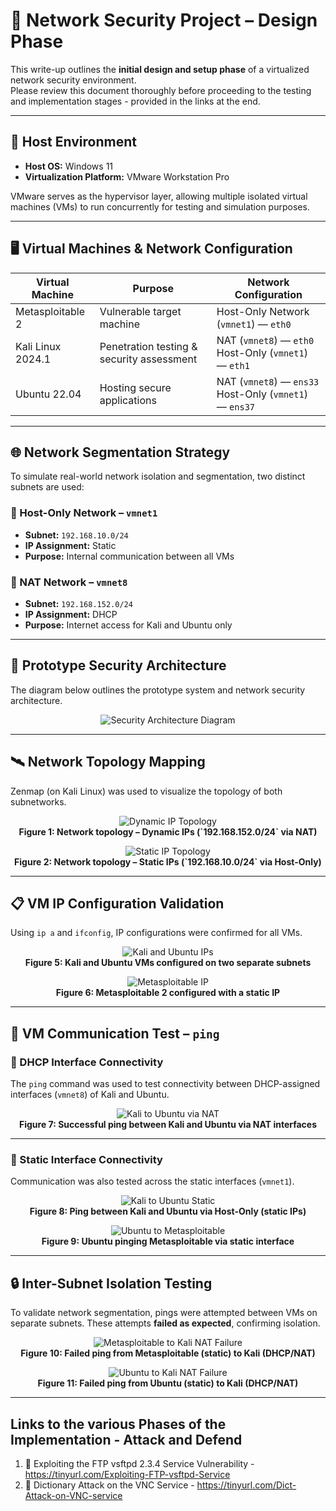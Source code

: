 # 🔐 Network Security Project – Design Phase

This write-up outlines the **initial design and setup phase** of a virtualized network security environment.  
Please review this document thoroughly before proceeding to the testing and implementation stages - provided in the links at the end.


---

## 🧰 Host Environment

- **Host OS:** Windows 11
- **Virtualization Platform:** VMware Workstation Pro

VMware serves as the hypervisor layer, allowing multiple isolated virtual machines (VMs) to run concurrently for testing and simulation purposes.

---

## 🖥️ Virtual Machines & Network Configuration

| Virtual Machine     | Purpose                                      | Network Configuration                                                                 |
|---------------------|----------------------------------------------|----------------------------------------------------------------------------------------|
| Metasploitable 2    | Vulnerable target machine                    | Host-Only Network (`vmnet1`) — `eth0`                                                 |
| Kali Linux 2024.1   | Penetration testing & security assessment    | NAT (`vmnet8`) — `eth0`<br>Host-Only (`vmnet1`) — `eth1`                               |
| Ubuntu 22.04        | Hosting secure applications                  | NAT (`vmnet8`) — `ens33`<br>Host-Only (`vmnet1`) — `ens37`                             |

---
 

## 🌐 Network Segmentation Strategy

To simulate real-world network isolation and segmentation, two distinct subnets are used:

### 🔸 Host-Only Network – `vmnet1`
- **Subnet:** `192.168.10.0/24`
- **IP Assignment:** Static
- **Purpose:** Internal communication between all VMs

### 🔹 NAT Network – `vmnet8`
- **Subnet:** `192.168.152.0/24`
- **IP Assignment:** DHCP
- **Purpose:** Internet access for Kali and Ubuntu only

---

## 🧱 Prototype Security Architecture

The diagram below outlines the prototype system and network security architecture.

<p align="center">
  <img src="https://github.com/user-attachments/assets/e0e8baeb-55dd-467b-9c99-4f3950825a2d" alt="Security Architecture Diagram">
</p>

---

## 🛰️ Network Topology Mapping

Zenmap (on Kali Linux) was used to visualize the topology of both subnetworks.

<p align="center">
  <img src="https://github.com/user-attachments/assets/5be1ced5-14c9-4da6-8b4e-fc4e120b5838" alt="Dynamic IP Topology">
  <br>
  <strong>Figure 1: Network topology – Dynamic IPs (`192.168.152.0/24` via NAT)</strong>
</p>

<p align="center">
  <img src="https://github.com/user-attachments/assets/1cbbec14-9381-4071-99b2-a3c875ceb3ed" alt="Static IP Topology">
  <br>
  <strong>Figure 2: Network topology – Static IPs (`192.168.10.0/24` via Host-Only)</strong>
</p>

---

## 📋 VM IP Configuration Validation

Using `ip a` and `ifconfig`, IP configurations were confirmed for all VMs.

<p align="center">
  <img src="https://github.com/user-attachments/assets/9f6e3068-3bbd-4f92-8c18-d9b43aaf2e4a" alt="Kali and Ubuntu IPs">
  <br>
  <strong>Figure 5: Kali and Ubuntu VMs configured on two separate subnets</strong>
</p>

<p align="center">
  <img src="https://github.com/user-attachments/assets/5e8bca6a-3ebd-4b13-9e2f-08bb4f7c9ae2" alt="Metasploitable IP">
  <br>
  <strong>Figure 6: Metasploitable 2 configured with a static IP</strong>
</p>

---

## 🔗 VM Communication Test – `ping`

### 🧪 DHCP Interface Connectivity

The `ping` command was used to test connectivity between DHCP-assigned interfaces (`vmnet8`) of Kali and Ubuntu.

<p align="center">
  <img src="https://github.com/user-attachments/assets/e2da7d69-73ce-4907-9c29-6cfc6085bac7" alt="Kali to Ubuntu via NAT">
  <br>
  <strong>Figure 7: Successful ping between Kali and Ubuntu via NAT interfaces</strong>
</p>

---

### 🧪 Static Interface Connectivity

Communication was also tested across the static interfaces (`vmnet1`).

<p align="center">
  <img src="https://github.com/user-attachments/assets/4ccfb73c-ecb3-4d8d-ab68-414142d161bb" alt="Kali to Ubuntu Static">
  <br>
  <strong>Figure 8: Ping between Kali and Ubuntu via Host-Only (static IPs)</strong>
</p>

<p align="center">
  <img src="https://github.com/user-attachments/assets/c43a89d9-3207-4743-8532-2296f03a635e" alt="Ubuntu to Metasploitable">
  <br>
  <strong>Figure 9: Ubuntu pinging Metasploitable via static interface</strong>
</p>

---

## 🔒 Inter-Subnet Isolation Testing

To validate network segmentation, pings were attempted between VMs on separate subnets. These attempts **failed as expected**, confirming isolation.

<p align="center">
  <img src="https://github.com/user-attachments/assets/96a27c3b-1765-44f9-bee5-24f4b71b7123" alt="Metasploitable to Kali NAT Failure">
  <br>
  <strong>Figure 10: Failed ping from Metasploitable (static) to Kali (DHCP/NAT)</strong>
</p>

<p align="center">
  <img src="https://github.com/user-attachments/assets/33491a59-44f5-4f40-b96c-316523c4b38d" alt="Ubuntu to Kali NAT Failure">
  <br>
  <strong>Figure 11: Failed ping from Ubuntu (static) to Kali (DHCP/NAT)</strong>
</p>

---

## Links to the various Phases of the Implementation - Attack and Defend
1. 🧨 Exploiting the FTP vsftpd 2.3.4 Service Vulnerability - https://tinyurl.com/Exploiting-FTP-vsftpd-Service
2. 🧨 Dictionary Attack on the VNC Service - https://tinyurl.com/Dict-Attack-on-VNC-service
